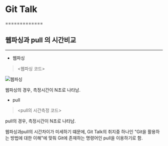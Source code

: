 # Git Talk
=============

## 웹파싱과 pull 의 시간비교
-------------------------

* 웹파싱

> <웹파싱 코드>

![웹파싱](./C:\Users\Owner\Desktop/웹파싱.png)


웹파싱의 경우, 측정시간이 N초로 나타남.

* pull

> <pull의 시간측정 코드>

pull의 경우, 측정시간이 N초로 나타남.


웹파싱과pull의 시간차이가 미세하기 떄문에, Git Talk의 취지중 하나인
"Git을 활용하는 방법에 대한 이해"에 맞춰
Git에 존재하는 명령어인 pull을 이용하기로 함.
